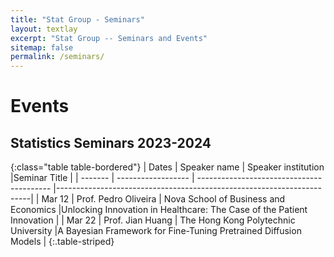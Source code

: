 ```yaml
---
title: "Stat Group - Seminars"
layout: textlay
excerpt: "Stat Group -- Seminars and Events"
sitemap: false
permalink: /seminars/
---
```


# Events

## Statistics Seminars 2023-2024


{:class="table table-bordered"}
| Dates   | Speaker name       | Speaker institution                       |Seminar Title                  |
| ------- | ------------------ | ----------------------------------------- |-----------------------------------------------------------------------|
| Mar 12  | Prof. Pedro Oliveira  | Nova School of Business and Economics  |Unlocking Innovation in Healthcare: The Case of the Patient Innovation |
| Mar 22  | Prof. Jian Huang   | The Hong Kong Polytechnic University      |A Bayesian Framework for Fine-Tuning Pretrained Diffusion Models       |
{:.table-striped}

